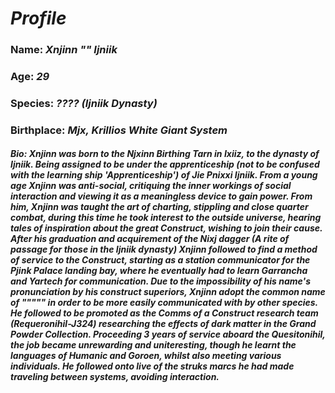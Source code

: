 # ***Profile***
### **Name:** *Xnjinn "" Ijniik*
### **Age:** *29*
### **Species:** *???? (Ijniik Dynasty)*
### **Birthplace:** *Mjx, Krillios White Giant System*
##### **Bio:** *Xnjinn was born to the Njxinn Birthing Tarn in Ixiiz, to the dynasty of Ijniik. Being assigned to be under the apprenticeship (not to be confused with the learning ship 'Apprenticeship') of Jie Pnixxi Ijniik. From a young age Xnjinn was anti-social, critiquing the inner workings of social interaction and viewing it as a meaningless device to gain power. From him, Xnjinn was taught the art of charting, stippling and close quarter combat, during this time he took interest to the outside universe, hearing tales of inspiration about the great Construct, wishing to join their cause. After his graduation and acquirement of the Nixj dagger (A rite of passage for those in the Ijniik dynasty) Xnjinn followed to find a method of service to the Construct, starting as a station communicator for the Pjink Palace landing bay, where he eventually had to learn Garrancha and Yartech for communication. Due to the impossibility of his name's pronunciation by his construct superiors, Xnjinn adopt the common name of """"" in order to be more easily communicated with by other species. He followed to be promoted as the Comms of a Construct research team (Requeronihil-J324) researching the effects of dark matter in the Grand Powder Collection. Proceeding 3 years of service aboard the Quesitonihil, the job became unrewarding and uniteresting, though he learnt the languages of Humanic and Goroen, whilst also meeting various individuals. He followed onto live of the struks marcs he had made traveling between systems, avoiding interaction.*

